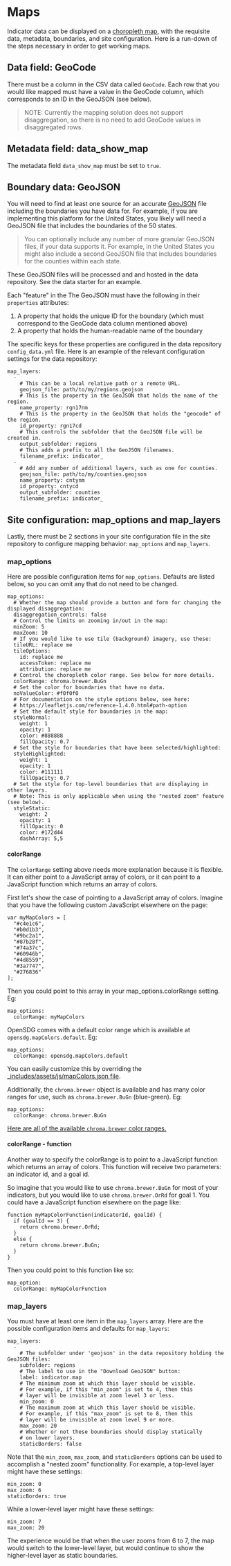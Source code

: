<h1>Maps</h1>

Indicator data can be displayed on a [choropleth map](https://en.wikipedia.org/wiki/Choropleth_map), with the requisite data, metadata, boundaries, and site configuration. Here is a run-down of the steps necessary in order to get working maps.

## Data field: GeoCode

There must be a column in the CSV data called `GeoCode`. Each row that you would like mapped must have a value in the GeoCode column, which corresponds to an ID in the GeoJSON (see below).

> NOTE: Currently the mapping solution does not support disaggregation, so there is no need to add GeoCode values in disaggregated rows.

## Metadata field: data_show_map

The metadata field `data_show_map` must be set to `true`.

## Boundary data: GeoJSON

You will need to find at least one source for an accurate [GeoJSON](http://geojson.org/) file including the boundaries you have data for. For example, if you are implementing this platform for the United States, you likely will need a GeoJSON file that includes the boundaries of the 50 states.

> You can optionally include any number of more granular GeoJSON files, if your data supports it. For example, in the United States you might also include a second GeoJSON file that includes boundaries for the counties within each state.

These GeoJSON files will be processed and and hosted in the data repository. See the data starter for an example.

Each "feature" in the The GeoJSON must have the following in their `properties` attributes:

1. A property that holds the unique ID for the boundary (which must correspond to the GeoCode data column mentioned above)
2. A property that holds the human-readable name of the boundary

The specific keys for these properties are configured in the data repository `config_data.yml` file. Here is an example of the relevant configuration settings for the data repository:

```
map_layers:
  -
    # This can be a local relative path or a remote URL.
    geojson_file: path/to/my/regions.geojson
    # This is the property in the GeoJSON that holds the name of the region.
    name_property: rgn17nm
    # This is the property in the GeoJSON that holds the "geocode" of the region.
    id_property: rgn17cd
    # This controls the subfolder that the GeoJSON file will be created in.
    output_subfolder: regions
    # This adds a prefix to all the GeoJSON filenames.
    filename_prefix: indicator_
  -
    # Add any number of additional layers, such as one for counties.
    geojson_file: path/to/my/counties.geojson
    name_property: cntynm
    id_property: cntycd
    output_subfolder: counties
    filename_prefix: indicator_
```

## Site configuration: map_options and map_layers

Lastly, there must be 2 sections in your site configuration file in the site repository to configure mapping behavior: `map_options` and `map_layers`.

### map_options

Here are possible configuration items for `map_options`. Defaults are listed below, so you can omit any that do not need to be changed.

```
map_options:
  # Whether the map should provide a button and form for changing the displayed disaggregation:
  disaggregation_controls: false
  # Control the limits on zooming in/out in the map:
  minZoom: 5
  maxZoom: 10
  # If you would like to use tile (background) imagery, use these:
  tileURL: replace me
  tileOptions:
    id: replace me
    accessToken: replace me
    attribution: replace me
  # Control the choropleth color range. See below for more details.
  colorRange: chroma.brewer.BuGn
  # Set the color for boundaries that have no data.
  noValueColor: #f0f0f0
  # For documentation on the style options below, see here:
  # https://leafletjs.com/reference-1.4.0.html#path-option
  # Set the default style for boundaries in the map:
  styleNormal:
    weight: 1
    opacity: 1
    color: #888888
    fillOpacity: 0.7
  # Set the style for boundaries that have been selected/highlighted:
  styleHighlighted:
    weight: 1
    opacity: 1
    color: #111111
    fillOpacity: 0.7
  # Set the style for top-level boundaries that are displaying in other layers.
  # Note: This is only applicable when using the "nested zoom" feature (see below).
  styleStatic:
    weight: 2
    opacity: 1
    fillOpacity: 0
    color: #172d44
    dashArray: 5,5
```

#### colorRange

The `colorRange` setting above needs more explanation because it is flexible. It can either point to a JavaScript array of colors, or it can point to a JavaScript function which returns an array of colors.

First let's show the case of pointing to a JavaScript array of colors. Imagine that you have the following custom JavaScript elsewhere on the page:

```
var myMapColors = [
  "#c4e1c6",
  "#b0d1b3",
  "#9bc2a1",
  "#87b28f",
  "#74a37c",
  "#60946b",
  "#4d8559",
  "#3a7747",
  "#276836"
];
```

Then you could point to this array in your map_options.colorRange setting. Eg:

```
map_options:
  colorRange: myMapColors
```

OpenSDG comes with a default color range which is available at `opensdg.mapColors.default`. Eg:

```
map_options:
  colorRange: opensdg.mapColors.default
```

You can easily customize this by overriding the [_includes/assets/js/mapColors.json file](https://github.com/open-sdg/open-sdg/blob/HEAD/_includes/assets/js/mapColors.json).

Additionally, the `chroma.brewer` object is available and has many color ranges for use, such as `chroma.brewer.BuGn` (blue-green). Eg:

```
map_options:
  colorRange: chroma.brewer.BuGn
```

[Here are all of the available `chroma.brewer` color ranges.](https://colorbrewer2.org/#type=sequential&scheme=BuGn&n=3)

#### colorRange - function

Another way to specify the colorRange is to point to a JavaScript function which returns an array of colors. This function will receive two parameters: an indicator id, and a goal id.

So imagine that you would like to use `chroma.brewer.BuGn` for most of your indicators, but you would like to use `chroma.brewer.OrRd` for goal 1. You could have a JavaScript function elsewhere on the page like:

```
function myMapColorFunction(indicatorId, goalId) {
  if (goalId == 3) {
    return chroma.brewer.OrRd;
  }
  else {
    return chroma.brewer.BuGn;
  }
}
```

Then you could point to this function like so:

```
map_option:
  colorRange: myMapColorFunction
```

### map_layers

You must have at least one item in the `map_layers` array. Here are the possible configuration items and defaults for `map_layers`:

```
map_layers:
  -
    # The subfolder under 'geojson' in the data repository holding the GeoJSON files:
    subfolder: regions
    # The label to use in the "Download GeoJSON" button:
    label: indicator.map
    # The minimum zoom at which this layer should be visible.
    # For example, if this "min_zoom" is set to 4, then this
    # layer will be invisible at zoom level 3 or less.
    min_zoom: 0
    # The maximum zoom at which this layer should be visible.
    # For example, if this "max_zoom" is set to 8, then this
    # layer will be invisible at zoom level 9 or more.
    max_zoom: 20
    # Whether or not these boundaries should display statically
    # on lower layers.
    staticBorders: false
```

Note that the `min_zoom`, `max_zoom`, and `staticBorders` options can be used to accomplish a "nested zoom" functionality. For example, a top-level layer might have these settings:

```
min_zoom: 0
max_zoom: 6
staticBorders: true
```

While a lower-level layer might have these settings:

```
min_zoom: 7
max_zoom: 20
```

The experience would be that when the user zooms from 6 to 7, the map would switch to the lower-level layer, but would continue to show the higher-level layer as static boundaries.

